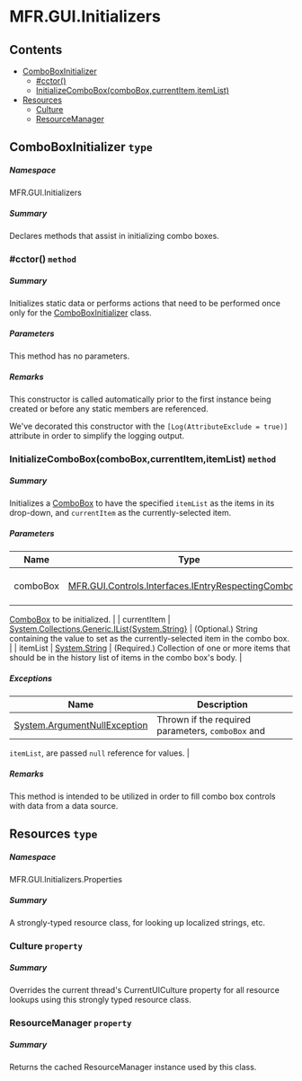 <a name='assembly'></a>
# MFR.GUI.Initializers

## Contents

- [ComboBoxInitializer](#T-MFR-GUI-Initializers-ComboBoxInitializer 'MFR.GUI.Initializers.ComboBoxInitializer')
  - [#cctor()](#M-MFR-GUI-Initializers-ComboBoxInitializer-#cctor 'MFR.GUI.Initializers.ComboBoxInitializer.#cctor')
  - [InitializeComboBox(comboBox,currentItem,itemList)](#M-MFR-GUI-Initializers-ComboBoxInitializer-InitializeComboBox-MFR-GUI-Controls-Interfaces-IEntryRespectingComboBox,System-Collections-Generic-IList{System-String},System-String- 'MFR.GUI.Initializers.ComboBoxInitializer.InitializeComboBox(MFR.GUI.Controls.Interfaces.IEntryRespectingComboBox,System.Collections.Generic.IList{System.String},System.String)')
- [Resources](#T-MFR-GUI-Initializers-Properties-Resources 'MFR.GUI.Initializers.Properties.Resources')
  - [Culture](#P-MFR-GUI-Initializers-Properties-Resources-Culture 'MFR.GUI.Initializers.Properties.Resources.Culture')
  - [ResourceManager](#P-MFR-GUI-Initializers-Properties-Resources-ResourceManager 'MFR.GUI.Initializers.Properties.Resources.ResourceManager')

<a name='T-MFR-GUI-Initializers-ComboBoxInitializer'></a>
## ComboBoxInitializer `type`

##### Namespace

MFR.GUI.Initializers

##### Summary

Declares methods that assist in initializing combo boxes.

<a name='M-MFR-GUI-Initializers-ComboBoxInitializer-#cctor'></a>
### #cctor() `method`

##### Summary

Initializes static data or performs actions that need to be performed once only
for the [ComboBoxInitializer](#T-MFR-GUI-Initializers-ComboBoxInitializer 'MFR.GUI.Initializers.ComboBoxInitializer') class.

##### Parameters

This method has no parameters.

##### Remarks

This constructor is called automatically prior to the first instance being
created or before any static members are referenced.



We've decorated this constructor with the `[Log(AttributeExclude = true)]`
attribute in order to simplify the logging output.

<a name='M-MFR-GUI-Initializers-ComboBoxInitializer-InitializeComboBox-MFR-GUI-Controls-Interfaces-IEntryRespectingComboBox,System-Collections-Generic-IList{System-String},System-String-'></a>
### InitializeComboBox(comboBox,currentItem,itemList) `method`

##### Summary

Initializes a [ComboBox](http://msdn.microsoft.com/query/dev14.query?appId=Dev14IDEF1&l=EN-US&k=k:System.Windows.Forms.ComboBox 'System.Windows.Forms.ComboBox') to have
the specified `itemList` as the items in its
drop-down, and `currentItem` as the
currently-selected item.

##### Parameters

| Name | Type | Description |
| ---- | ---- | ----------- |
| comboBox | [MFR.GUI.Controls.Interfaces.IEntryRespectingComboBox](#T-MFR-GUI-Controls-Interfaces-IEntryRespectingComboBox 'MFR.GUI.Controls.Interfaces.IEntryRespectingComboBox') | (Required.) Reference to the
[ComboBox](http://msdn.microsoft.com/query/dev14.query?appId=Dev14IDEF1&l=EN-US&k=k:System.Windows.Forms.ComboBox 'System.Windows.Forms.ComboBox')
to be initialized. |
| currentItem | [System.Collections.Generic.IList{System.String}](http://msdn.microsoft.com/query/dev14.query?appId=Dev14IDEF1&l=EN-US&k=k:System.Collections.Generic.IList 'System.Collections.Generic.IList{System.String}') | (Optional.) String containing the value to set as the
currently-selected item in the combo box. |
| itemList | [System.String](http://msdn.microsoft.com/query/dev14.query?appId=Dev14IDEF1&l=EN-US&k=k:System.String 'System.String') | (Required.) Collection of one or more items that should be in the
history list of items in the combo box's body. |

##### Exceptions

| Name | Description |
| ---- | ----------- |
| [System.ArgumentNullException](http://msdn.microsoft.com/query/dev14.query?appId=Dev14IDEF1&l=EN-US&k=k:System.ArgumentNullException 'System.ArgumentNullException') | Thrown if the required parameters, `comboBox` and
`itemList`, are passed `null`
reference for values. |

##### Remarks

This method is intended to be utilized in order to fill combo box
controls with data from a data source.

<a name='T-MFR-GUI-Initializers-Properties-Resources'></a>
## Resources `type`

##### Namespace

MFR.GUI.Initializers.Properties

##### Summary

A strongly-typed resource class, for looking up localized strings, etc.

<a name='P-MFR-GUI-Initializers-Properties-Resources-Culture'></a>
### Culture `property`

##### Summary

Overrides the current thread's CurrentUICulture property for all
  resource lookups using this strongly typed resource class.

<a name='P-MFR-GUI-Initializers-Properties-Resources-ResourceManager'></a>
### ResourceManager `property`

##### Summary

Returns the cached ResourceManager instance used by this class.
